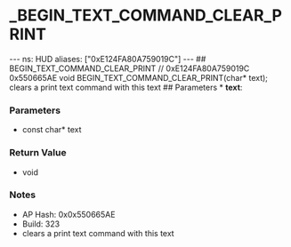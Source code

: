 # _BEGIN_TEXT_COMMAND_CLEAR_PRINT

--- ns: HUD aliases: ["0xE124FA80A759019C"] --- ## BEGIN_TEXT_COMMAND_CLEAR_PRINT  // 0xE124FA80A759019C 0x550665AE void BEGIN_TEXT_COMMAND_CLEAR_PRINT(char* text);  clears a print text command with this text  ## Parameters * **text**:

### Parameters
* const char* text

### Return Value
* void

### Notes
* AP Hash: 0x0x550665AE
* Build: 323
* clears a print text command with this text

